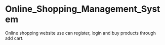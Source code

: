 # Online_Shopping_Management_System
Online shopping website use can register, login and buy products through add cart.
